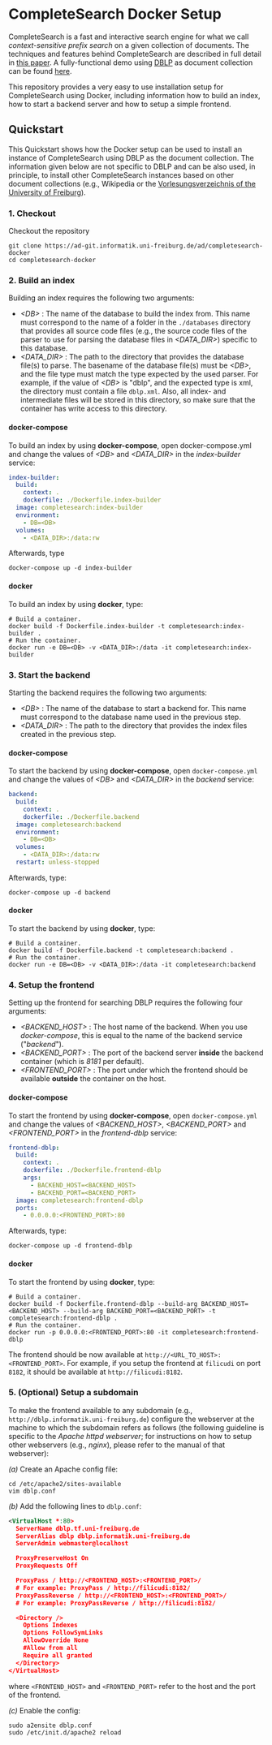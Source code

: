 # CompleteSearch Docker Setup

CompleteSearch is a fast and interactive search engine for what we call *context-sensitive prefix search* on a given collection of documents.
The techniques and features behind CompleteSearch are described in full detail in [this paper](https://pdfs.semanticscholar.org/ba12/7643fadeed05eed91b0714a5f85444e8df71.pdf).
A fully-functional demo using [DBLP](https://dblp.uni-trier.de/) as document collection can be found [here](http://dblp.informatik.uni-freiburg.de).

This repository provides a very easy to use installation setup for CompleteSearch using Docker, including information how to build an index, how to start a backend server and how to setup a simple frontend.

## Quickstart

This Quickstart shows how the Docker setup can be used to install an instance of CompleteSearch using DBLP as the document collection.
The information given below are not specific to DBLP and can be also used, in principle, to install other CompleteSearch instances based on other document collections (e.g., Wikipedia or the [Vorlesungsverzeichnis of the University of Freiburg](http://vvz.tf.uni-freiburg.de/)).  

### 1. Checkout
Checkout the repository

    git clone https://ad-git.informatik.uni-freiburg.de/ad/completesearch-docker
    cd completesearch-docker                                                      

### 2. Build an index

Building an index requires the following two arguments:
* *<DB\>* :
The name of the database to build the index from.
This name must correspond to the name of a folder in the `./databases` directory that provides all source code files (e.g., the source code files of the parser to use for parsing the database files in *<DATA_DIR>*) specific to this database.
* *<DATA_DIR\>* :
The path to the directory that provides the database file(s) to parse.
The basename of the database file(s) must be *<DB\>*, and the file type must match the type expected by the used parser.
For example, if the value of *<DB\>* is "dblp", and the expected type is xml, the directory must contain a file `dblp.xml`.
Also, all index- and intermediate files will be stored in this directory, so make sure that the container has write access to this directory.

#### docker-compose

To build an index by using **docker-compose**, open docker-compose.yml and change the values of *<DB\>* and *<DATA_DIR\>* in the *index-builder* service:
```yml
index-builder:
  build:
    context: .
    dockerfile: ./Dockerfile.index-builder
  image: completesearch:index-builder
  environment:
    - DB=<DB>
  volumes:
    - <DATA_DIR>:/data:rw
```
Afterwards, type

    docker-compose up -d index-builder

#### docker

To build an index by using **docker**, type:

    # Build a container.
    docker build -f Dockerfile.index-builder -t completesearch:index-builder .
    # Run the container.
    docker run -e DB=<DB> -v <DATA_DIR>:/data -it completesearch:index-builder

### 3. Start the backend

Starting the backend requires the following two arguments:
* *<DB\>* :
The name of the database to start a backend for.
This name must correspond to the database name used in the previous step.
* *<DATA_DIR\>* :
The path to the directory that provides the index files created in the previous step.

#### docker-compose
To start the backend by using **docker-compose**, open `docker-compose.yml` and change the values of *<DB\>* and *<DATA_DIR\>* in the *backend* service:

```yml
backend:
  build:
    context: .
    dockerfile: ./Dockerfile.backend
  image: completesearch:backend
  environment:
    - DB=<DB>
  volumes:
    - <DATA_DIR>:/data:rw
  restart: unless-stopped
```
Afterwards, type:

    docker-compose up -d backend

#### docker
To start the backend by using **docker**, type:

    # Build a container.
    docker build -f Dockerfile.backend -t completesearch:backend .
    # Run the container.
    docker run -e DB=<DB> -v <DATA_DIR>:/data -it completesearch:backend

### 4. Setup the frontend

Setting up the frontend for searching DBLP requires the following four arguments:
* *<BACKEND_HOST\>* :
The host name of the backend. When you use *docker-compose*, this is equal to the name of the backend service ("*backend*").
* *<BACKEND_PORT\>* :
The port of the backend server **inside** the backend container (which is *8181* per default).
* *<FRONTEND_PORT\>* :
The port under which the frontend should be available **outside** the container on the host.

#### docker-compose
To start the frontend by using **docker-compose**, open `docker-compose.yml` and change the values of *<BACKEND_HOST\>*, *<BACKEND_PORT\>* and *<FRONTEND_PORT\>* in the *frontend-dblp* service:

```yml
frontend-dblp:
  build:
    context: .
    dockerfile: ./Dockerfile.frontend-dblp
    args:
      - BACKEND_HOST=<BACKEND_HOST>
      - BACKEND_PORT=<BACKEND_PORT>
  image: completesearch:frontend-dblp
  ports:
    - 0.0.0.0:<FRONTEND_PORT>:80
```
Afterwards, type:

    docker-compose up -d frontend-dblp

#### docker
To start the frontend by using **docker**, type:

    # Build a container.
    docker build -f Dockerfile.frontend-dblp --build-arg BACKEND_HOST=<BACKEND_HOST> --build-arg BACKEND_PORT=<BACKEND_PORT> -t completesearch:frontend-dblp .
    # Run the container.
    docker run -p 0.0.0.0:<FRONTEND_PORT>:80 -it completesearch:frontend-dblp

The frontend should be now available at `http://<URL_TO_HOST>:<FRONTEND_PORT>`. For example, if you setup the frontend at `filicudi` on port `8182`, it should be available at `http://filicudi:8182`.

### 5. (Optional) Setup a subdomain

To make the frontend available to any subdomain (e.g., `http://dblp.informatik.uni-freiburg.de`) configure the webserver at the machine to which the subdomain refers as follows (the following guideline is specific to the *Apache httpd webserver*; for instructions on how to setup other webservers (e.g., *nginx*), please refer to the manual of that webserver):

*(a)* Create an Apache config file:
```
cd /etc/apache2/sites-available
vim dblp.conf
```

*(b)* Add the following lines to `dblp.conf`:

```xml
<VirtualHost *:80>
  ServerName dblp.tf.uni-freiburg.de
  ServerAlias dblp dblp.informatik.uni-freiburg.de
  ServerAdmin webmaster@localhost

  ProxyPreserveHost On
  ProxyRequests Off

  ProxyPass / http://<FRONTEND_HOST>:<FRONTEND_PORT>/
  # For example: ProxyPass / http://filicudi:8182/
  ProxyPassReverse / http://<FRONTEND_HOST>:<FRONTEND_PORT>/
  # For example: ProxyPassReverse / http://filicudi:8182/

  <Directory />
    Options Indexes
    Options FollowSymLinks
    AllowOverride None
    #Allow from all
    Require all granted
  </Directory>
</VirtualHost>
```

where `<FRONTEND_HOST>` and `<FRONTEND_PORT>` refer to the host and the port of the frontend.

*(c)* Enable the config:

```
sudo a2ensite dblp.conf
sudo /etc/init.d/apache2 reload
```
